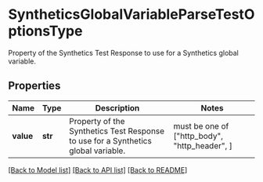 # SyntheticsGlobalVariableParseTestOptionsType

Property of the Synthetics Test Response to use for a Synthetics global variable.
## Properties
Name | Type | Description | Notes
------------ | ------------- | ------------- | -------------
**value** | **str** | Property of the Synthetics Test Response to use for a Synthetics global variable. |  must be one of ["http_body", "http_header", ]

[[Back to Model list]](README.md#documentation-for-models) [[Back to API list]](README.md#documentation-for-api-endpoints) [[Back to README]](README.md)


